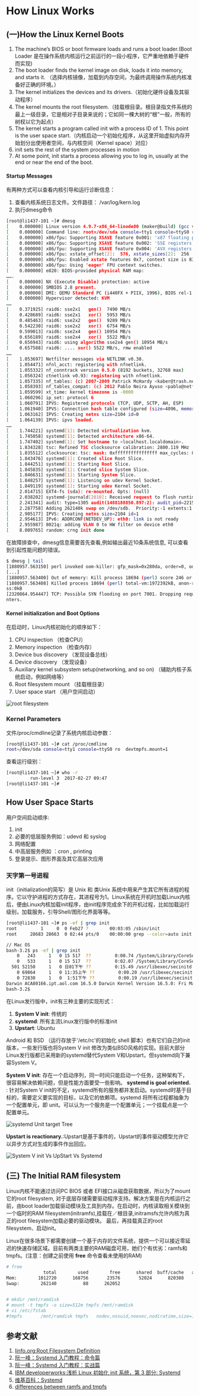 # How Linux Works

## (一)How the Linux Kernel Boots
1. The machine’s BIOS or boot firmware loads and runs a boot loader.(Boot Loader 是在操作系统内核运行之前运行的一段小程序，它严重地依赖于硬件而实现)
2. The boot loader finds the kernel image on disk, loads it into memory, and starts it. （选择内核镜像，加载到内存空间，为最终调用操作系统内核准备好正确的环境。）
3.  The kernel initializes the devices and its drivers.（初始化硬件设备及其驱动程序）
4.  The kernel mounts the root filesystem.（挂载根目录。根目录指文件系统的最上一级目录，它是相对子目录来说的；它如同一棵大树的“根”一般，所有的树杈以它为起点）
5.  The kernel starts a program called init with a process ID of 1. This point is the user space start.（内核启动一个初始化程序，从这里开始虚拟内存开始划分出使用者空间，与内核空间（Kernel space）对应）
6.  init sets the rest of the system processes in motion
7.  At some point, init starts a process allowing you to log in, usually at the end or near the end of the boot.

#### Startup Messages
有两种方式可以查看内核引导和运行诊断信息：
1. 查看内核系统日志文件。文件路径： /var/log/kern.log
2.  执行dmesg命令
```bash
[root@li1437-101 ~]# dmesg
[    0.000000] Linux version 4.9.7-x86_64-linode80 (maker@build) (gcc version 4.7.2 (Debian 4.7.2-5) ) #2 SMP Thu Feb 2 15:43:55 EST 2017
[    0.000000] Command line: root=/dev/sda console=tty1 console=ttyS0 ro  devtmpfs.mount=1
[    0.000000] x86/fpu: Supporting XSAVE feature 0x001: 'x87 floating point registers'
[    0.000000] x86/fpu: Supporting XSAVE feature 0x002: 'SSE registers'
[    0.000000] x86/fpu: Supporting XSAVE feature 0x004: 'AVX registers'
[    0.000000] x86/fpu: xstate_offset[2]:  576, xstate_sizes[2]:  256
[    0.000000] x86/fpu: Enabled xstate features 0x7, context size is 832 bytes, using 'standard' format.
[    0.000000] x86/fpu: Using 'eager' FPU context switches.
[    0.000000] e820: BIOS-provided physical RAM map:
…….
[    0.000000] NX (Execute Disable) protection: active
[    0.000000] SMBIOS 2.8 present.
[    0.000000] DMI: QEMU Standard PC (i440FX + PIIX, 1996), BIOS rel-1.9.1-0-gb3ef39f-prebuilt.qemu-project.org 04/01/2014
[    0.000000] Hypervisor detected: KVM
……
[    0.371925] raid6: sse2x1   gen()  7490 MB/s
[    0.428689] raid6: sse2x1   xor()  5953 MB/s
[    0.485463] raid6: sse2x2   gen()  9289 MB/s
[    0.542230] raid6: sse2x2   xor()  6754 MB/s
[    0.599013] raid6: sse2x4   gen() 10954 MB/s
[    0.656189] raid6: sse2x4   xor()  5522 MB/s
[    0.656943] raid6: using algorithm sse2x4 gen() 10954 MB/s
[    0.657588] raid6: .... xor() 5522 MB/s, rmw enabled
……
[    1.053697] Netfilter messages via NETLINK v0.30.
[    1.054471] nfnl_acct: registering with nfnetlink.
[    1.055332] nf_conntrack version 0.5.0 (8192 buckets, 32768 max)
[    1.056324] ctnetlink v0.93: registering with nfnetlink.
[    1.057335] nf_tables: (c) 2007-2009 Patrick McHardy <kaber@trash.net>
[    1.058393] nf_tables_compat: (c) 2012 Pablo Neira Ayuso <pablo@netfilter.org>
[    1.059599] xt_time: kernel timezone is -0000
[    1.060296] ip_set: protocol 6
[    1.060791] IPVS: Registered protocols (TCP, UDP, SCTP, AH, ESP)
[    1.061940] IPVS: Connection hash table configured (size=4096, memory=64Kbytes)
[    1.063162] IPVS: Creating netns size=2104 id=0
[    1.064139] IPVS: ipvs loaded.
……
[    1.744221] systemd[1]: Detected virtualization kvm.
[    1.745058] systemd[1]: Detected architecture x86-64.
[    1.747402] systemd[1]: Set hostname to <localhost.localdomain>.
[    1.834328] tsc: Refined TSC clocksource calibration: 2800.119 MHz
[    1.835512] clocksource: tsc: mask: 0xffffffffffffffff max_cycles: 0x285cb16f950, max_idle_ns: 440795333193 ns
[    1.843476] systemd[1]: Created slice Root Slice.
[    1.844251] systemd[1]: Starting Root Slice.
[    1.845835] systemd[1]: Created slice System Slice.
[    1.846631] systemd[1]: Starting System Slice.
[    1.848257] systemd[1]: Listening on udev Kernel Socket.
[    1.849119] systemd[1]: Starting udev Kernel Socket.
[    2.014715] EXT4-fs (sda): re-mounted. Opts: (null)
[    2.038202] systemd-journald[2010]: Received request to flush runtime journal from PID 1
[    2.241341] audit: type=1305 audit(1488188850.897:2): audit_pid=2215 old=0 auid=4294967295 ses=4294967295 res=1
[    2.287758] Adding 262140k swap on /dev/sdb.  Priority:-1 extents:1 across:262140k FS
[    2.905177] IPVS: Creating netns size=2104 id=1
[    2.954613] IPv6: ADDRCONF(NETDEV_UP): eth0: link is not ready
[    2.955987] 8021q: adding VLAN 0 to HW filter on device eth0
[    8.009765] random: crng init done
```

在故障排查中，dmesg信息需要首先查看,例如输出最近10条系统信息,
可以查看到引起性能问题的错误。
```bash
$ dmesg | tail
[1880957.563150] perl invoked oom-killer: gfp_mask=0x280da, order=0, oom_score_adj=0
[...]
[1880957.563400] Out of memory: Kill process 18694 (perl) score 246 or sacrifice child
[1880957.563408] Killed process 18694 (perl) total-vm:1972392kB, anon-rss:1953348kB, file-r
ss:0kB
[2320864.954447] TCP: Possible SYN flooding on port 7001. Dropping request. Check SNMP cou
nters.
```

#### Kernel initialization and Boot Options
在启动时，Linux内核初始化的顺序如下：
1. CPU inspection （检查CPU）
2.  Memory inspection （检查内存）
3.  Device bus discovery （发现设备总线）
4.  Device discovery （发现设备）
5.  Auxiliary kernel subsystem setup(networking, and so on) （辅助内核子系统启动，例如网络等）
6.  Root filesystem mount （挂载根目录）
7.  User space start （用户空间启动）

![root filesystem](http://og2061b3n.bkt.clouddn.com/Linux_kernel_root_filesystem.png)

### Kernel Parameters

文件/proc/cmdline记录了系统内核启动参数：
```bash
[root@li1437-101 ~]# cat /proc/cmdline
root=/dev/sda console=tty1 console=ttyS0 ro  devtmpfs.mount=1
```
查看运行级别：
```bash
[root@li1437-101 ~]# who -r
		 run-level 3  2017-02-27 09:47
[root@li1437-101 ~]#
```

## How User Space Starts
用户空间启动顺序:
1. init
2. 必要的低层服务例如：udevd 和 syslog
3. 网络配置
4. 中高层服务例如 ：cron , printing
5. 登录提示、图形界面及其它高层次应用

### 天字第一号进程
init（initialization的简写）是 Unix 和 类Unix 系统中用来产生其它所有进程的程序。它以守护进程的方式存在，其进程号为1。Linux系统在开机时加载Linux内核后，便由Linux内核加载init程序，由init程序完成余下的开机过程，比如加载运行级别，加载服务，引导Shell/图形化界面等等。
```bash
[root@li1437-101 ~]# ps -ef | grep init
root         1     0  0 Feb27 ?        00:03:05 /sbin/init
root     28683 28663  0 02:44 pts/0    00:00:00 grep --color=auto init
```

```bash
// Mac OS
bash-3.2$ ps -ef | grep init
	0   243     1   0 15 517  ??         0:00.74 /System/Library/CoreServices/CrashReporterSupportHelper server-init
	0   533     1   0 15 517  ??         0:02.07 /System/Library/CoreServices/SubmitDiagInfo server-init
  501 52150     1   0 日01下午 ??         0:15.49 /usr/libexec/secinitd
	0 69864     1   0 11:35上午 ??         0:00.20 /usr/libexec/secinitd
	0 72830     1   0  1:51下午 ??         0:00.19 /usr/libexec/secinitd
Darwin ACA80166.ipt.aol.com 16.5.0 Darwin Kernel Version 16.5.0: Fri Mar  3 16:52:33 PST 2017; root:xnu-3789.51.2~3/RELEASE_X86_64 x86_64
bash-3.2$
```

在Linux发行版中，init有三种主要的实现形式：
1. **System V init**: 传统的
2. **systemd**: 所有主流Linux发行版中的标准init
3. **Upstart**: Ubuntu

Android 和 BSD （运行存放于'/etc/rc'的初始化 shell 脚本）也有它们自己的init版本，一些发行版也将System V init 修改为类似BSD风格的实现。目前大部分Linux发行版都已采用新的systemd替代System V和Upstart，但systemd向下兼容System V。

**System V init**: 存在一个启动序列，同一时间只能启动一个任务，这种架构下，很容易解决依赖问题，但是性能方面要受一些影响。
**systemd is goal oriented.** : 针对System V init的不足，systemd所有的服务都并发启动。systemd时基于目标的，需要定义要实现的目标，以及它的依赖项。systemd 将所有过程都抽象为一个配置单元，即 unit。可以认为一个服务是一个配置单元；一个挂载点是一个配置单元。

![systemd Unit target Tree](http://og2061b3n.bkt.clouddn.com/Linux_kernel_systemd_UnitTree.png)

**Upstart is reactionary.**:Upstart是基于事件的，Upstart的事件驱动模型允许它以异步方式对生成的事件作出回应。

![System V init Vs UpStart Vs Systemd](http://og2061b3n.bkt.clouddn.com/Linux_kernel_systemd_upstart_sysV.png)

## (三) The Initial RAM filesystem

Linux内核不能通过访问PC BIOS 或者 EFI接口从磁盘获取数据，所以为了mount它的root filesystem, 对于底层存储需要驱动程序支持。解决方案是在内核运行之前，由boot loader加载驱动模块及工具到内存。在启动时，内核读取相关模块到一个临时的RAM filesystem(initramfs),挂载在／根目录,initramsfs允许内核为真正的root filesystem加载必要的驱动模块。
最后，再挂载真正的root filesystem、启动init。

Linux在很多场景下都需要创建一个基于内存的文件系统，提供一个可以接近零延迟的快速存储区域。目前有两类主要的RAM磁盘可用，她们个有优劣：ramfs和tmpfs。(注意：创建之前使用 **free** 命令查看未使用的RAM)

```bash
# free
              total        used        free      shared  buff/cache   available
Mem:        1012720      168756       23576       52024      820388      754520
Swap:        262140          88      262052


# mkdir /mnt/ramdisk
# mount -t tmpfs -o size=512m tmpfs /mnt/ramdisk
# vi /etc/fstab
#tmpfs       /mnt/ramdisk tmpfs   nodev,nosuid,noexec,nodiratime,size=1024M   0 0
```

## 参考文献

1. [linfo.org:Root Filesystem Definition](http://www.linfo.org/root_filesystem.html)
2. [阮一峰：Systemd 入门教程：命令篇](http://www.ruanyifeng.com/blog/2016/03/systemd-tutorial-commands.html)
3. [阮一峰：Systemd 入门教程：实战篇](http://www.ruanyifeng.com/blog/2016/03/systemd-tutorial-part-two.html)
4. [IBM developerworks:浅析 Linux 初始化 init 系统，第 3 部分: Systemd](https://www.ibm.com/developerworks/cn/linux/1407_liuming_init3/)
5. [维基百科：Systemd](https://zh.wikipedia.org/wiki/Systemd)
6. [differences between ramfs and tmpfs](http://www.jamescoyle.net/knowladge/951-the-difference-between-a-tmpfs-and-ramfs-ram-disk)
